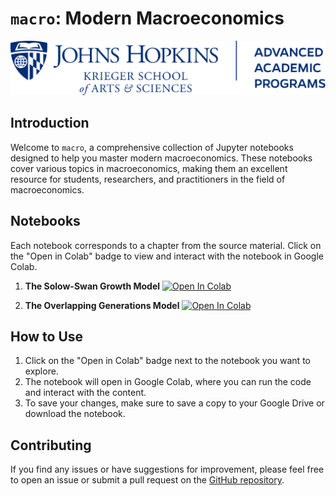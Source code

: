 # `macro`: Modern Macroeconomics

![](resources/advanced.jhu.edu.svg "JHU AAP")

## Introduction

Welcome to `macro`, a comprehensive collection of Jupyter notebooks designed to help you master modern macroeconomics. These notebooks cover various topics in macroeconomics, making them an excellent resource for students, researchers, and practitioners in the field of macroeconomics.

## Notebooks

Each notebook corresponds to a chapter from the source material. Click on the "Open in Colab" badge to view and interact with the notebook in Google Colab.

1. **The Solow-Swan Growth Model**
   <a target="_blank" href="https://colab.research.google.com/github/jhu-aap-econ/macro/blob/main/notebooks/solow.ipynb">
   <img src="https://colab.research.google.com/assets/colab-badge.svg" alt="Open In Colab"/>
   </a>

2. **The Overlapping Generations Model**
   <a target="_blank" href="https://colab.research.google.com/github/jhu-aap-econ/macro/blob/main/notebooks/olg.ipynb">
   <img src="https://colab.research.google.com/assets/colab-badge.svg" alt="Open In Colab"/>
   </a>

## How to Use

1. Click on the "Open in Colab" badge next to the notebook you want to explore.
2. The notebook will open in Google Colab, where you can run the code and interact with the content.
3. To save your changes, make sure to save a copy to your Google Drive or download the notebook.

## Contributing

If you find any issues or have suggestions for improvement, please feel free to open an issue or submit a pull request on the [GitHub repository](https://github.com/alanlujan91/macro).
